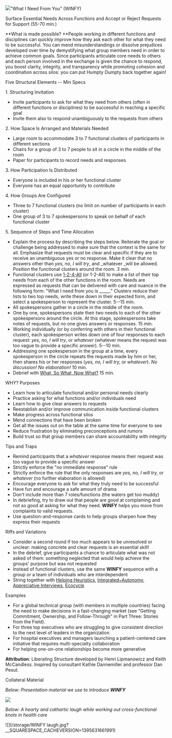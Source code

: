 ![](/storage/icons/24_What_I_Need_From_You.png?__SQUARESPACE_CACHEVERSION=1337874826662)"What I Need From You" (WINFY)

Surface Essential Needs Across Functions and Accept or Reject Requests for Support (55-70 min.)

**What is made possible? **People working in different functions and disciplines can quickly improve how they ask each other for what they need to be successful. You can mend misunderstandings or dissolve prejudices developed over time by demystifying what group members need in order to achieve common goals. Since participants articulate core needs to others and each person involved in the exchange is given the chance to respond, you boost clarity, integrity, and transparency while promoting cohesion and coordination across silos: you can put Humpty Dumpty back together again!

Five Structural Elements -- Min Specs

1\. Structuring Invitation


* Invite participants to ask for what they need from others (often in different functions or disciplines) to be successful in reaching a specific goal
* Invite them also to respond unambiguously to the requests from others


2\. How Space Is Arranged and Materials Needed


* Large room to accommodate 3 to 7 functional clusters of participants in different sections
* Chairs for a group of 3 to 7 people to sit in a circle in the middle of the room
* Paper for participants to record needs and responses


3\. How Participation Is Distributed


* Everyone is included in his or her functional cluster
* Everyone has an equal opportunity to contribute


4\. How Groups Are Configured


* Three to 7 functional clusters (no limit on number of participants in each cluster)
* One group of 3 to 7 spokespersons to speak on behalf of each functional cluster


5\. Sequence of Steps and Time Allocation


* Explain the process by describing the steps below. Reiterate the goal or challenge being addressed to make sure that the context is the same for all. Emphasize that requests must be clear and specific if they are to receive an unambiguous yes or no response. Make it clear that no answers other than _yes, no, I will try_, and _whatever _will be allowed. Position the functional clusters around the room. 3 min.
* Functional clusters use [1-2-4-All][0] (or 1-2-All) to make a list of their top needs from each of the other functions in the room. Needs are expressed as requests that can be delivered with care and nuance in the following form: "What I need from you is \_\_\_\_\_." Clusters reduce their lists to two top needs, write these down in their expected form, and select a spokesperson to represent the cluster. 5--15 min.
* All spokespersons gather in a circle in the middle of the room.
* One by one, spokespersons state their two needs to each of the other spokespersons around the circle. At this stage, spokespersons take notes of requests, but no one gives answers or responses. 15 min.
* Working individually (or by conferring with others in their functional cluster), each spokesperson writes down one of four responses to each request: _yes, no, I will try_, or _whatever_ (whatever means the request was too vague to provide a specific answer). 5--10 min.
* Addressing one spokesperson in the group at a time, every spokesperson in the circle repeats the requests made by him or her, then shares his or her responses (_yes, no, I will try,_ or _whatever_). _No discussion! No elaboration!_ 10 min.
* Debrief with [What, So What, Now What?][1] 15 min.


WHY? Purposes


* Learn how to articulate functional and/or personal needs clearly
* Practice asking for what functions and/or individuals need
* Learn how to give clear answers to requests
* Reestablish and/or improve communication inside functional clusters
* Make progress across functional silos
* Mend connections that have been broken
* Get all the issues out on the table at the same time for everyone to see
* Reduce frustration by eliminating preconceptions and rumors
* Build trust so that group members can share accountability with integrity


Tips and Traps


* Remind participants that a _whatever_ response means their request was too vague to provide a specific answer
* Strictly enforce the "no immediate response" rule
* Strictly enforce the rule that the only responses are _yes, no, I will try,_ or _whatever_ (no further elaboration is allowed)
* Encourage everyone to ask for what they truly need to be successful
* Have fun and encourage a safe amount of drama
* Don't include more than 7 roles/functions (the waters get too muddy)
* In debriefing, try to draw out that people are good at complaining and not so good at asking for what they need. **WINFY** helps you move from complaints to valid requests.
* Use question-and-response cards to help groups sharpen how they express their requests


Riffs and Variations


* Consider a second round if too much appears to be unresolved or unclear: making concrete and clear requests is an essential skill!
* In the debrief, give participants a chance to articulate what was not asked of them: something neglected that would help achieve the groups' purpose but was not requested
* Instead of functional clusters, use the same **WINFY** sequence with a group or a team of individuals who are interdependent
* String together with [Helping Heuristics][2], [Integrated~Autonomy][3], [Appreciative Interviews][4], [Ecocycle][5]


Examples


* For a global technical group (with members in multiple countries) facing the need to make decisions in a fast-changing market (see "Getting Commitment, Ownership, and Follow-Through" in Part Three: Stories from the Field).
* For three top executives who are struggling to give consistent direction to the next level of leaders in the organization
* For hospital executives and managers launching a patient-centered care initiative that requires multi-specialty collaboration
* For helping one-on-one relationships become more generative


**Attribution**: Liberating Structure developed by Henri Lipmanowicz and Keith McCandless. Inspired by consultant Kathie Dannemiller and professor Dan Pesut.

Collateral Material

_Below: Presentation material we use to introduce **WINFY**_

![](/storage/Slide21.jpg?__SQUARESPACE_CACHEVERSION=1395631592074)

_Below: A hearty and cathartic laugh while working out cross-functional knots in health care_

![](/storage/WINFY laugh.jpg?__SQUARESPACE_CACHEVERSION=1395631661991)


[0]: /1-1-2-4-all/
[1]: /9-what-so-what-now-what-w/
[2]: /16-helping-heuristics/
[3]: /29-integrated-autonomy/
[4]: /5-appreciative-interviews-ai/
[5]: /31-ecocycle-planning/
